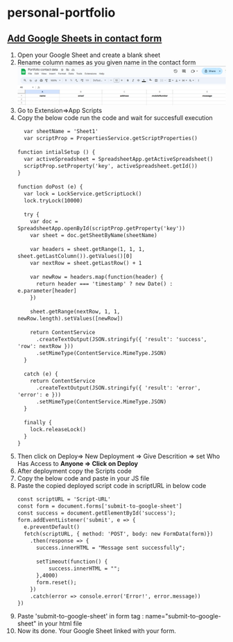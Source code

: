 # personal-portfolio

<h2><u>Add Google Sheets in contact form</u></h2>
<ol>
  <li>Open your Google Sheet and create a blank sheet</li>
  <li>Rename column names as you given name in the contact form</li>
  <img width="923" alt="s1" src="https://github.com/RipanshuMishra/portfolio/blob/main/Assets/324242026-8d7ffc80-dbbd-4b0a-bc48-937efc58e4cd.png">
  <li>Go to Extension=>App Scripts </li>
  <li>Copy the below code run the code and wait for succesfull execution</li>
  
  
      var sheetName = 'Sheet1'
      var scriptProp = PropertiesService.getScriptProperties()
    
    function intialSetup () {
      var activeSpreadsheet = SpreadsheetApp.getActiveSpreadsheet()
      scriptProp.setProperty('key', activeSpreadsheet.getId())
    }
    
    function doPost (e) {
      var lock = LockService.getScriptLock()
      lock.tryLock(10000)
    
      try {
        var doc = SpreadsheetApp.openById(scriptProp.getProperty('key'))
        var sheet = doc.getSheetByName(sheetName)
    
        var headers = sheet.getRange(1, 1, 1, sheet.getLastColumn()).getValues()[0]
        var nextRow = sheet.getLastRow() + 1
    
        var newRow = headers.map(function(header) {
          return header === 'timestamp' ? new Date() : e.parameter[header]
        })
    
        sheet.getRange(nextRow, 1, 1, newRow.length).setValues([newRow])
    
        return ContentService
          .createTextOutput(JSON.stringify({ 'result': 'success', 'row': nextRow }))
          .setMimeType(ContentService.MimeType.JSON)
      }
    
      catch (e) {
        return ContentService
          .createTextOutput(JSON.stringify({ 'result': 'error', 'error': e }))
          .setMimeType(ContentService.MimeType.JSON)
      }
    
      finally {
        lock.releaseLock()
      }
    }
  <li>Then click on Deploy=> New Deployment => Give Descrition => set Who Has Access to <b>Anyone => Click on Deploy</b></li>
  <li>After deployment copy the Scripts code</li>
  <li>Copy the below code and paste in your JS file</li>
  <li>Paste the copied deployed script code in scriptURL in below code</li>

    const scriptURL = 'Script-URL'
    const form = document.forms['submit-to-google-sheet']
    const success = document.getElementById('success');
    form.addEventListener('submit', e => {
      e.preventDefault()
      fetch(scriptURL, { method: 'POST', body: new FormData(form)})
        .then(response => {
          success.innerHTML = "Message sent successfully";
  
          setTimeout(function() {
              success.innerHTML = "";
          },4000)
          form.reset();
        })
        .catch(error => console.error('Error!', error.message))
    })
  <li>Paste 'submit-to-google-sheet' in form tag : name="submit-to-google-sheet" in your html file</li>
  <li>Now its done. Your Google Sheet linked with your form.</li>
</ol>
